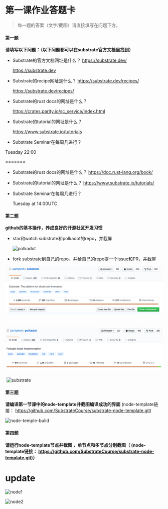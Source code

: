 # 第一课作业答题卡

> 每一题的答案（文字/截图）请直接填写在问题下方。

#### 第一题

**请填写以下问题：（以下问题都可以在substrate官方文档里找到）**

- Substrate的官方文档网址是什么？
   https://substrate.dev/


  https://substrate.dev  


- Substrate的recipe网址是什么？
   https://substrate.dev/recipes/


  https://substrate.dev/recipes/


- Substrate的rust docs的网址是什么？

  https://crates.parity.io/sc_service/index.html

- Substrate的tutorial的网址是什么？

  https://www.substrate.io/tutorials

- Substrate Seminar在每周几进行？

Tuesday 22:00


=======

- Substrate的rust docs的网址是什么？
  https://doc.rust-lang.org/book/
  
- Substrate的tutorial的网址是什么？
  https://www.substrate.io/tutorials/
  
- Substrate Seminar在每周几进行？

  Tuesday at 14:00UTC




#### 第二题

**github的基本操作，养成良好的开源社区开发习惯**

- star和watch substrate和polkadot的repo，并截屏
  
  ![polkadot](/Users/zhangchun/Documents/链习/lesson1/polkadot.png)

- fork substrate到自己的repo，并给自己的repo提一个issue和PR，并截屏


![substrate](./substrate_star.png)

![polkadot](./polkadot_star.png)
=======
​    ![substrate](/Users/zhangchun/Documents/链习/lesson1/substrate.png)




#### 第三题

**请编译第一节课中的node-template并截图编译成功的界面** (node-template链接： https://github.com/SubstrateCourse/substrate-node-template.git)


![node-temple-bulid](/Users/zhangchun/Documents/链习/lesson1/node-temple-bulid.png)


#### 第四题

**请运行node-template节点并截图 ，单节点和多节点分别截图（ (node-template链接： https://github.com/SubstrateCourse/substrate-node-template.git)）**


update
=======
![node1](/Users/zhangchun/Documents/链习/lesson1/node1.png)

![node2](/Users/zhangchun/Documents/链习/lesson1/node2.png)


